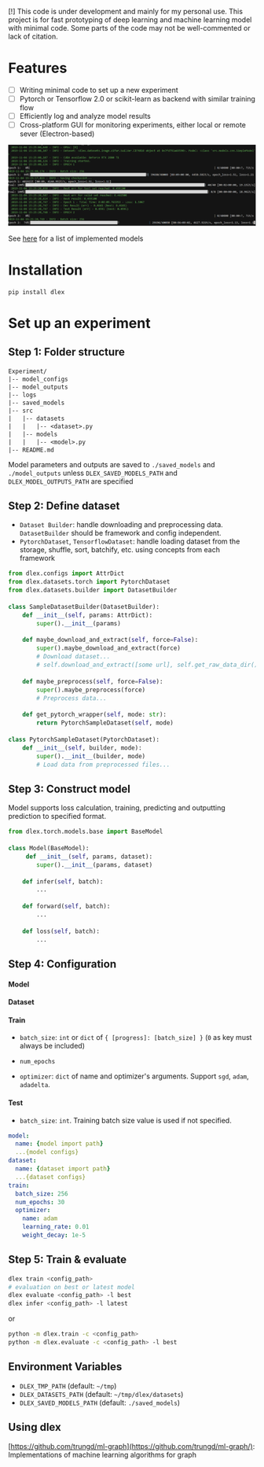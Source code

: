 [!] This code is under development and mainly for my personal use. This project is for fast prototyping of deep learning and machine learning model with minimal code. Some parts of the code may not be well-commented or lack of citation.

# Features

- [ ] Writing minimal code to set up a new experiment
- [ ] Pytorch or Tensorflow 2.0 or scikit-learn as backend with similar training flow
- [ ] Efficiently log and analyze model results
- [ ] Cross-platform GUI for monitoring experiments, either local or remote sever (Electron-based)

![screenshot](./screenshot.png)

See [here](implementations/README.md) for a list of implemented models

# Installation

```
pip install dlex
```

# Set up an experiment

## Step 1:  Folder structure

```
Experiment/
|-- model_configs
|-- model_outputs
|-- logs
|-- saved_models
|-- src
|   |-- datasets
|   |   |-- <dataset>.py
|   |-- models
|   |   |-- <model>.py
|-- README.md
```

Model parameters and outputs are saved to `./saved_models` and `./model_outputs` unless `DLEX_SAVED_MODELS_PATH` and `DLEX_MODEL_OUTPUTS_PATH` are specified

## Step 2: Define dataset

- `Dataset Builder`: handle downloading and preprocessing data. `DatasetBuilder` should be framework and config independent.
- `PytorchDataset`, `TensorflowDataset`: handle loading dataset from the storage, shuffle, sort, batchify, etc. using concepts from each framework

```python
from dlex.configs import AttrDict
from dlex.datasets.torch import PytorchDataset
from dlex.datasets.builder import DatasetBuilder

class SampleDatasetBuilder(DatasetBuilder):
    def __init__(self, params: AttrDict):
        super().__init__(params)
        
    def maybe_download_and_extract(self, force=False):
        super().maybe_download_and_extract(force)
        # Download dataset...
        # self.download_and_extract([some url], self.get_raw_data_dir())
            
    def maybe_preprocess(self, force=False):
        super().maybe_preprocess(force)
        # Preprocess data...
        
    def get_pytorch_wrapper(self, mode: str):
        return PytorchSampleDataset(self, mode)

class PytorchSampleDataset(PytorchDataset):
    def __init__(self, builder, mode):
        super().__init__(builder, mode)
        # Load data from preprocessed files...
```

## Step 3: Construct model

Model supports loss calculation, training, predicting and outputting prediction to specified format.

```python
from dlex.torch.models.base import BaseModel

class Model(BaseModel):
     def __init__(self, params, dataset):
        super().__init__(params, dataset)

    def infer(self, batch):
        ...

    def forward(self, batch):
        ...

    def loss(self, batch):
        ...
```

## Step 4: Configuration

#### Model

#### Dataset

#### Train

- `batch_size`: `int` or `dict` of `{ [progress]: [batch_size] }` (`0` as key must always be included)

- `num_epochs`

- `optimizer`: `dict` of name and optimizer's arguments. Support `sgd`, `adam`, `adadelta`.

#### Test

- `batch_size`: `int`. Training batch size value is used if not specified.

```yaml
model:
  name: {model import path}
  ...{model configs}
dataset:
  name: {dataset import path}
  ...{dataset configs}
train:
  batch_size: 256
  num_epochs: 30
  optimizer:
    name: adam
    learning_rate: 0.01
    weight_decay: 1e-5
```
## Step 5: Train & evaluate

```bash
dlex train <config_path>
# evaluation on best or latest model
dlex evaluate <config_path> -l best
dlex infer <config_path> -l latest
```

or 

```bash
python -m dlex.train -c <config_path>
python -m dlex.evaluate -c <config_path> -l best
```

## Environment Variables

- `DLEX_TMP_PATH` (default: `~/tmp`)
- `DLEX_DATASETS_PATH` (default: `~/tmp/dlex/datasets`)
- `DLEX_SAVED_MODELS_PATH` (default: `./saved_models`)

## Using dlex

[https://github.com/trungd/ml-graph](https://github.com/trungd/ml-graph/): Implementations of machine learning algorithms for graph